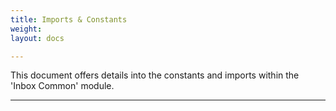 ```yaml
---
title: Imports & Constants
weight: 
layout: docs

---
```

This document offers details into the constants and imports within the 'Inbox Common' module.

<hr />